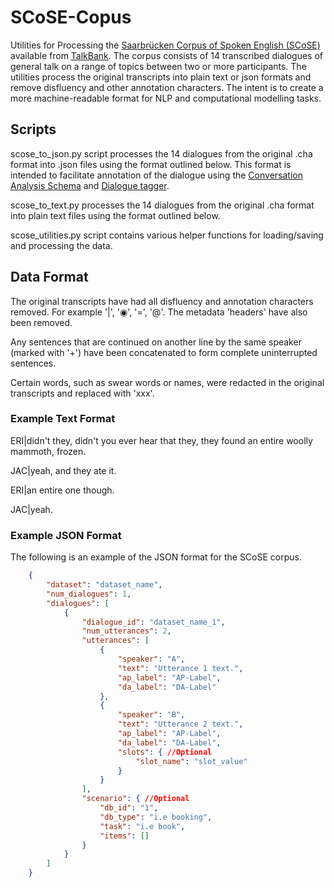 # SCoSE-Copus
Utilities for Processing the [Saarbrücken Corpus of Spoken English (SCoSE)](https://ca.talkbank.org/access/SCoSE.html) 
available from [TalkBank](https://talkbank.org/). 
The corpus consists of 14 transcribed dialogues of general talk on a range of topics between two or more participants.
The utilities process the original transcripts into plain text or json formats and remove disfluency and other 
annotation characters. The intent is to create a more machine-readable format for NLP and computational modelling tasks.

## Scripts
scose_to_json.py script processes the 14 dialogues from the original .cha format into .json files using the format
outlined below.
This format is intended to facilitate annotation of the dialogue using the 
[Conversation Analysis Schema](https://nathanduran.github.io/CA-Schema/)
and [Dialogue tagger](https://github.com/NathanDuran/CA-Dialogue-Tagger).

scose_to_text.py processes the 14 dialogues from the original .cha format into plain text files using the format
outlined below.

scose_utilities.py script contains various helper functions for loading/saving and processing the data.

## Data Format
The original transcripts have had all disfluency and annotation characters removed. For example '|', '◉', '=', '@'.
The metadata 'headers' have also been removed.

Any sentences that are continued on another line by the same speaker (marked with '+') have been
concatenated to form complete uninterrupted sentences.

Certain words, such as swear words or names, were redacted in the original transcripts and replaced with 'xxx'.

### Example Text Format
ERI|didn't they, didn't you ever hear that they, they found an entire woolly mammoth, frozen.

JAC|yeah, and they ate it.

ERI|an entire one though.

JAC|yeah.

### Example JSON Format
The following is an example of the JSON format for the SCoSE corpus.

```json
    {
        "dataset": "dataset_name",
        "num_dialogues": 1,
        "dialogues": [
            {
                "dialogue_id": "dataset_name_1",
                "num_utterances": 2,
                "utterances": [
                    {
                        "speaker": "A",
                        "text": "Utterance 1 text.",
                        "ap_label": "AP-Label",
                        "da_label": "DA-Label"
                    },
                    {
                        "speaker": "B",
                        "text": "Utterance 2 text.",
                        "ap_label": "AP-Label",
                        "da_label": "DA-Label",
                        "slots": { //Optional
                            "slot_name": "slot_value"
                        }
                    }
                ],
                "scenario": { //Optional
                    "db_id": "1",
                    "db_type": "i.e booking",
                    "task": "i.e book",
                    "items": []
                }
            }
        ]
    }
```
